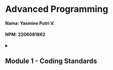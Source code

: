 # Advanced Programming
#### Nama: Yasmine Putri V.
#### NPM: 2206081862

<details>
<summary><h2>Module 1 - Coding Standards</h2></summary>

<details>
<summary><h3>Reflection 1</h3></summary>

In implementing the edit and delete features for the E-Shop application, I have applied several clean code principles and secure coding practices:

<details>
<summary><h4>Clean Code Principles Applied</h4></summary>

1. **Meaningful Names**
   - Variables and methods are named descriptively (e.g., `productService`, `createProduct`, `editProduct`)
   - Proper naming conventions are followed for clarity (e.g., camelCase for methods like `findAll()`, `editProductPage()`)
   - Examples from code:
     ```java
     public class ProductController {
         private ProductService productService;
         public String createProductPage(Model model) { ... }
     }
     ```

2. **Functions and Methods**
   - Functions and methods are small and focused (e.g., separate methods for create, edit, delete)
   - Each method has a single responsibility (e.g., `create()` only handles product creation)
   - Examples from code:
     ```java
     public class ProductServiceImpl {
         public Product create(Product product) {
             productRepository.create(product);
             return product;
         }

         public void delete(String id) {
             productRepository.delete(id);
         }
     }
     ```

3. **Comments**
   - Code is self-documenting through clear method and variable names
   - Spring annotations provide clear intent (e.g., `@Controller`, `@Service`, `@Repository`)
   - Example:
     ```java
     @Controller
     @RequestMapping("/product")
     public class ProductController { ... }
     ```

4. **Objects and Data Structures**
   - Proper use of interfaces (ProductService) and implementations (ProductServiceImpl)
   - Clear separation of concerns between Repository, Service, and Controller
   - Example:
     ```java
     public interface ProductService {
         public Product create(Product product);
         public List<Product> findAll();
     }
     ```

5. **Error Handling**
   - Null checks in repository methods
   - Proper return types for operations that might fail
   - Example:
     ```java
     public Product findById(String id) {
         for (Product product : productData) {
             if (product.getProductId().equals(id)) {
                 return product;
             }
         }
         return null;
     }
     ```
</details>

<details>
<summary><h4>Secure Coding Practices</h4></summary>

1. **Input Validation**
   - We validate user input to prevent SQL injection, used in Repository, Service, and Controller
   - Example:
     ```java
     @PostMapping("/create")
     public String createProduct(@ModelAttribute("product") Product product, Model model) {
         productService.create(product);
         return "redirect:/product";
     }
     ```
2. **Output Encoding**
   - We encode user input to prevent XSS attacks, used in Controller
   - Example:
     ```java
     @GetMapping("/edit/{id}")
     public String editProductPage(@PathVariable("id") String id, Model model) {
         Product product = productService.findById(id);
         model.addAttribute("product", product);
         return "editProduct";
     }
     ```
</details>

<details>
<summary><h4>Areas for Improvement</h4></summary>

1. **Error Handling**
   - Implement more robust error handling for cases like product not found
   - Add proper validation messages for user input 
</details>

<details>
<summary><h3>Reflection 2</h3></summary>

1. After Writing Unit Tests
The process ensures better code reliability by catching issues early. How many unit tests per class? It depends on the class's complexity. Aim for at least one test per method or major functionality, covering edge cases, typical cases, and failure scenarios. How to ensure tests are enough? Use code coverage as a metric. It measures the percentage of source code executed during testing (e.g., lines, branches, or methods). Tools like JaCoCo or Clover can help. Aim for high coverage (e.g., 80%+), but focus on meaningful tests, not just hitting a number. Does 100% code coverage mean no bugs? No. 100% coverage means all code paths were executed, but it doesn’t guarantee correct behavior, edge cases, or integration issues. Bugs can still exist due to logic errors or untested scenarios.
2. Creating CreateProductFunctionalTest.java and a New Functional Test Suite
Cleanliness of the new functional test suite: Reusing the same setup procedures and instance variables as in HomePageFunctionalTest.java (e.g., serverPort, testBaseUrl, setupTest) introduces potential issues.
Will it reduce code quality? Yes, due to code duplication. Copy-pasting setup logic across test classes violates the DRY (Don’t Repeat Yourself) principle, making the codebase harder to maintain.
Potential clean code issues:
Duplication: Repeated setup code in multiple test classes increases maintenance effort. If the setup logic changes, you’d need to update all classes.
Scalability: Adding more test suites with the same approach will bloat the codebase with redundant code.
Readability: Duplicated code makes it harder to understand the unique purpose of each test class.
Improvements:
Extract a Base Test Class: Create an abstract base class (e.g., BaseFunctionalTest) with shared setup logic, instance variables (serverPort, testBaseUrl), and the @BeforeEach method. Both HomePageFunctionalTest and the new test suite can extend this class.
New Test Suite: The new class (e.g., ProductListFunctionalTest) can extend BaseFunctionalTest and focus only on verifying the product list count, avoiding duplication.

</details>

</details>

<details>
<summary><h2>Module 2 - CI/CD & DevOps</h2></summary>

<details>
<summary>Reflection</summary>
1. Code Quality Issues Fixed & Strategy:
I fixed issues such as inconsistent naming conventions, unused imports, and missing or unclear comments. My strategy was to use automated code analysis tools (like SonarQube or built-in linters) to identify problems, then refactor the code for clarity, maintainability, and adherence to best practices. I also ensured that all tests passed after each change to maintain code reliability.
2. CI/CD Workflow Reflection:
Yes, the current CI/CD implementation meets the definition of Continuous Integration and Continuous Deployment. Every code change is automatically tested and analyzed for quality before being merged, ensuring that the main branch is always in a deployable state. Successful builds are automatically deployed to the PaaS, reducing manual intervention and enabling rapid, reliable delivery of new features and fixes. This process increases confidence in code changes and accelerates the development lifecycle.
</details>

</details>
